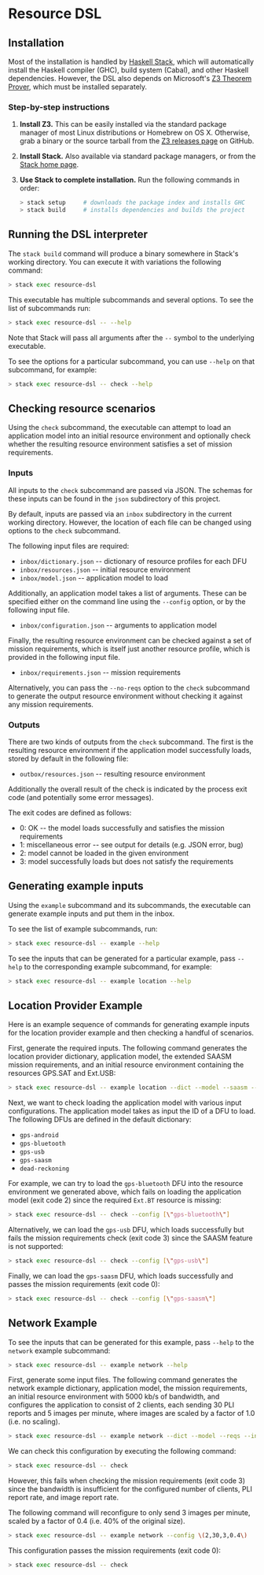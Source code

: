 # Resource DSL

## Installation

Most of the installation is handled by [Haskell Stack][Stack], which will
automatically install the Haskell compiler (GHC), build system (Cabal), and
other Haskell dependencies. However, the DSL also depends on Microsoft's [Z3
Theorem Prover][Z3], which must be installed separately.


### Step-by-step instructions

1. **Install Z3.** This can be easily installed via the standard package
   manager of most Linux distributions or Homebrew on OS X. Otherwise, grab a
   binary or the source tarball from the [Z3 releases page][Z3] on GitHub.

2. **Install Stack.** Also available via standard package managers, or from the
   [Stack home page][Stack].

3. **Use Stack to complete installation.** Run the following commands in order:

   ```bash
   > stack setup     # downloads the package index and installs GHC
   > stack build     # installs dependencies and builds the project
   ```


## Running the DSL interpreter

The `stack build` command will produce a binary somewhere in Stack's working
directory. You can execute it with variations the following command:

```bash
> stack exec resource-dsl
```

This executable has multiple subcommands and several options. To see the list
of subcommands run:

```bash
> stack exec resource-dsl -- --help
```

Note that Stack will pass all arguments after the `--` symbol to the underlying
executable.

To see the options for a particular subcommand, you can use `--help` on that
subcommand, for example:

```bash
> stack exec resource-dsl -- check --help
```


## Checking resource scenarios

Using the `check` subcommand, the executable can attempt to load an application
model into an initial resource environment and optionally check whether the
resulting resource environment satisfies a set of mission requirements.


### Inputs

All inputs to the `check` subcommand are passed via JSON. The schemas for these
inputs can be found in the `json` subdirectory of this project.

By default, inputs are passed via an `inbox` subdirectory in the current
working directory. However, the location of each file can be changed using
options to the `check` subcommand. 

The following input files are required:

 * `inbox/dictionary.json` -- dictionary of resource profiles for each DFU
 * `inbox/resources.json` -- initial resource environment
 * `inbox/model.json` -- application model to load

Additionally, an application model takes a list of arguments. These can be
specified either on the command line using the `--config` option, or by the
following input file.
 
 * `inbox/configuration.json` -- arguments to application model

Finally, the resulting resource environment can be checked against a set of
mission requirements, which is itself just another resource profile, which is
provided in the following input file.
 
 * `inbox/requirements.json` -- mission requirements

Alternatively, you can pass the `--no-reqs` option to the `check` subcommand to
generate the output resource environment without checking it against any
mission requirements.


### Outputs

There are two kinds of outputs from the `check` subcommand. The first is the
resulting resource environment if the application model successfully loads,
stored by default in the following file:

 * `outbox/resources.json` -- resulting resource environment

Additionally the overall result of the check is indicated by the process exit
code (and potentially some error messages).

The exit codes are defined as follows:
 
 * 0: OK -- the model loads successfully and satisfies the mission requirements
 * 1: miscellaneous error -- see output for details (e.g. JSON error, bug)
 * 2: model cannot be loaded in the given environment
 * 3: model successfully loads but does not satisfy the requirements


## Generating example inputs

Using the `example` subcommand and its subcommands, the executable can generate
example inputs and put them in the inbox.

To see the list of example subcommands, run:

```bash
> stack exec resource-dsl -- example --help
```

To see the inputs that can be generated for a particular example, pass `--help`
to the corresponding example subcommand, for example:

```bash
> stack exec resource-dsl -- example location --help
```


## Location Provider Example

Here is an example sequence of commands for generating example inputs for the
location provider example and then checking a handful of scenarios.

First, generate the required inputs. The following command generates the
location provider dictionary, application model, the extended SAASM mission
requirements, and an initial resource environment containing the resources
GPS.SAT and Ext.USB:

```bash
> stack exec resource-dsl -- example location --dict --model --saasm --init GPS.SAT+Ext.USB
```

Next, we want to check loading the application model with various input
configurations. The application model takes as input the ID of a DFU to load.
The following DFUs are defined in the default dictionary:

 * `gps-android`
 * `gps-bluetooth`
 * `gps-usb`
 * `gps-saasm`
 * `dead-reckoning`

For example, we can try to load the `gps-bluetooth` DFU into the resource
environment we generated above, which fails on loading the application model
(exit code 2) since the required `Ext.BT` resource is missing:

```bash
> stack exec resource-dsl -- check --config [\"gps-bluetooth\"]
```

Alternatively, we can load the `gps-usb` DFU, which loads successfully but
fails the mission requirements check (exit code 3) since the SAASM feature is
not supported:

```bash
> stack exec resource-dsl -- check --config [\"gps-usb\"]
```

Finally, we can load the `gps-saasm` DFU, which loads successfully and passes
the mission requirements (exit code 0):

```bash
> stack exec resource-dsl -- check --config [\"gps-saasm\"]
```


## Network Example

To see the inputs that can be generated for this example, pass `--help` to the
`network` example subcommand:

```bash
> stack exec resource-dsl -- example network --help
```

First, generate some input files. The following command generates the network
example dictionary, application model, the mission requirements, an initial
resource environment with 5000 kb/s of bandwidth, and configures the
application to consist of 2 clients, each sending 30 PLI reports and 5 images
per minute, where images are scaled by a factor of 1.0 (i.e. no scaling).

```bash
> stack exec resource-dsl -- example network --dict --model --reqs --init 5000 --config \(2,30,5,1.0\)
```

We can check this configuration by executing the following command:

```bash
> stack exec resource-dsl -- check
```

However, this fails when checking the mission requirements (exit code 3) since
the bandwidth is insufficient for the configured number of clients, PLI report
rate, and image report rate.

The following command will reconfigure to only send 3 images per minute, scaled
by a factor of 0.4 (i.e. 40% of the original size).

```bash
> stack exec resource-dsl -- example network --config \(2,30,3,0.4\)
```

This configuration passes the mission requirements (exit code 0):

```bash
> stack exec resource-dsl -- check
```

[Stack]: http://docs.haskellstack.org/en/stable/README/
[Z3]: https://github.com/Z3Prover/z3/releases
